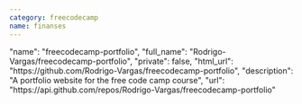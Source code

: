 ```yaml
---
category: freecodecamp
name: finanses
---
```


<div class="col-md-4">
  <div class="project">
    "name": "freecodecamp-portfolio",
    "full_name": "Rodrigo-Vargas/freecodecamp-portfolio",
    "private": false,
    "html_url": "https://github.com/Rodrigo-Vargas/freecodecamp-portfolio",
    "description": "A portfolio website for the free code camp course",
    "url": "https://api.github.com/repos/Rodrigo-Vargas/freecodecamp-portfolio"      
  </div>
</div>